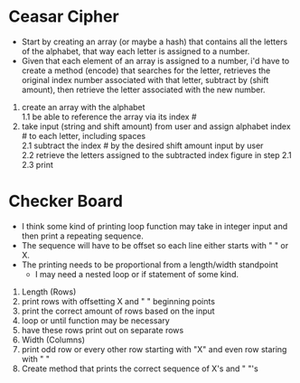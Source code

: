 # Ceasar Cipher

  - Start by creating an array (or maybe a hash) that contains all the letters of the alphabet, that way each letter is assigned to a number.
  - Given that each element of an array is assigned to a number, i'd have to create a method (encode) that searches for the letter, retrieves the original index number associated with that letter, subtract by (shift amount), then retrieve the letter associated with the new number.

1. create an array with the alphabet  
  1.1 be able to reference the array via its index #  
2. take input (string and shift amount) from user and assign alphabet index # to each letter, including spaces  
  2.1 subtract the index # by the desired shift amount input by user  
  2.2 retrieve the letters assigned to the subtracted index figure in   step 2.1  
  2.3 print

# Checker Board

  - I think some kind of printing loop function may take in integer input and then print a repeating sequence.
  - The sequence will have to be offset so each line either starts with " " or X.
  - The printing needs to be proportional from a length/width standpoint
    - I may need a nested loop or if statement of some kind.

1. Length (Rows)  
  1. print rows with offsetting X and " " beginning points  
  1. print the correct amount of rows based on the input   
   1. loop or until function may be necessary    
   1. have these rows print out on separate rows  
2. Width (Columns)  
  2. print odd row or every other row starting with "X" and even row staring with " "  
  2. Create method that prints the correct sequence of X's and " "'s  

